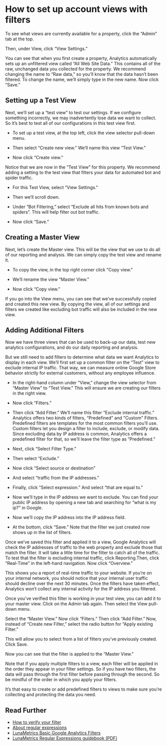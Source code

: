 # How to set up account views with filters
To see what views are currently available for a property, click the “Admin” tab at the top.

Then, under View, click “View Settings.”

You can see that when you first create a property, Analytics automatically sets up an unfiltered view called “All Web Site Data.” This contains all of the raw, unchanged data you collected for the property. We recommend changing the name to “Raw data,” so you’ll know that the data hasn’t been filtered. To change the name, we’ll simply type in the new name. Now click “Save.”

## Setting up a Test View
Next, we’ll set up a “test view” to test our settings. If we configure something incorrectly, we may inadvertently lose data we want to collect. So it’s best to test all of our configurations in this test view first.
- To set up a test view, at the top left, click the view selector pull-down menu.
- Then select “Create new view.” We’ll name this view “Test View.”

- Now click “Create view.”

Notice that we are now in the “Test View” for this property. We recommend adding a setting to the test view that filters your data for automated bot and spider traffic.

- For this Test View, select “View Settings."
- Then we’ll scroll down.
- Under “Bot Filtering,” select “Exclude all hits from known bots and spiders”. This will help filter out bot traffic.

- Now click “Save.”

## Creating a Master View
Next, let’s create the Master view. This will be the view that we use to do all of our reporting and analysis. We can simply copy the test view and rename it.

- To copy the view, in the top right corner click “Copy view.”

- We’ll rename the view “Master View.”
- Now click “Copy view.”

If you go into the View menu, you can see that we’ve successfully copied and created this new view. By copying the view, all of our settings and filters we created like excluding bot traffic will also be included in the new view.

## Adding Additional Filters
Now we have three views that can be used to back-up our data, test new analytics configurations, and do our daily reporting and analysis.

But we still need to add filters to determine what data we want Analytics to display in each view. We’ll first set up a common filter on the “Test” view to exclude internal IP traffic. That way, we can measure online Google Store behavior strictly for external customers, without any employee influence.

- In the right-hand column under “View,” change the view selector from “Master View” to “Test View.” This will ensure we are creating our filters in the right view.
- Now click “Filters.”

- Then click “Add Filter.” We’ll name this filter “Exclude internal traffic.”
Analytics offers two kinds of filters, “Predefined” and "Custom" Filters. Predefined filters are templates for the most common filters you’ll use. Custom filters let you design a filter to include, exclude, or modify data. Since excluding data by IP address is common, Analytics offers a predefined filter for that, so we’ll leave the filter type as “Predefined.”

- Next, click “Select Filter Type.”

- Then select “Exclude.”
- Now click “Select source or destination”

- And select “traffic from the IP addresses.”
- Finally, click “Select expression.” And select “that are equal to.”

- Now we’ll type in the IP address we want to exclude. You can find your public IP address by opening a new tab and searching for “what is my ip?” in Google.
- Now we’ll copy the IP address into the IP address field.

- At the bottom, click “Save.”
Note that the filter we just created now shows up in the list of filters.

Once we’ve saved this filter and applied it to a view, Google Analytics will check the IP addresses of traffic to the web property and exclude those that match the filter. It will take a little time for the filter to catch all of the traffic. To test that the filter is excluding internal traffic, click Reporting.Then, click “Real-Time” in the left-hand navigation. Now click “Overview.”

This shows you a report of real-time traffic to your website. If you’re on your internal network, you should notice that your internal user traffic should decline over the next 30 minutes. Once the filters have taken effect, Analytics won’t collect any internal activity for the IP address you filtered.

Once you’ve verified this filter is working in your test view, you can add it to your master view. Click on the Admin tab again. Then select the View pull-down menu.

Select the “Master View.” Now click “Filters.” Then click “Add Filter.” Now, instead of “Create new Filter,” select the radio button for “Apply existing Filter.”

This will allow you to select from a list of filters you’ve previously created. Click Save.

Now you can see that the filter is applied to the “Master View.”

Note that if you apply multiple filters to a view, each filter will be applied in the order they appear in your filter settings. So if you have two filters, the data will pass through the first filter before passing through the second. So be mindful of the order in which you apply your filters.

It’s that easy to create or add predefined filters to views to make sure you’re collecting and protecting the data you need.

## Read Further
- [How to verify your filter](https://support.google.com/analytics/answer/6046990?hl=en)
- [About regular expressions](https://support.google.com/analytics/answer/1034324?hl=en)
- [LunaMetrics Basic Google Analytics Filters](http://www.lunametrics.com/blog/2015/12/10/basic-google-analytics-filters/)
- [LunaMetrics Regular Expressions guidebook (PDF)](http://www.lunametrics.com/regex-book/Regular-Expressions-Google-Analytics.pdf)
